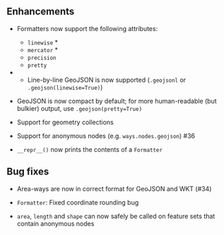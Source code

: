 ## Enhancements

- Formatters now support the following attributes:
 
	- `linewise` *
	- `mercator` *
	- `precision`
	- `pretty` 

- * Line-by-line GeoJSON is now supported (`.geojsonl` or `.geojson(linewise=True)`)

- GeoJSON is now compact by default; for more human-readable (but bulkier) output,
  use `.geojson(pretty=True)` 

- Support for geometry collections

- Support for anonymous nodes (e.g. `ways.nodes.geojson`) #36

- `__repr__()` now prints the contents of a `Formatter`

## Bug fixes

- Area-ways are now in correct format for GeoJSON and WKT (#34)

- `Formatter`: Fixed coordinate rounding bug

- `area`, `length` and `shape` can now safely be called on feature sets 
  that contain anonymous nodes  